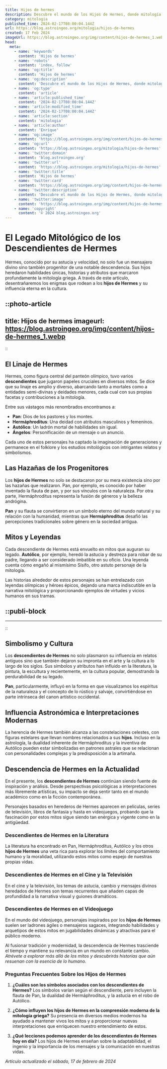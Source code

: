 ```yaml
---
title: Hijos de hermes
description: Descubre el mundo de los Hijos de Hermes, donde mitología y legado se entrelazan para revelarte secretos ancestrales. Explora con nosotros.
category: mitologia
published_time: 2024-02-17T08:00:04.144Z
url: https://blog.astroingeo.org/mitologia/hijos-de-hermes
created: 17 Feb 2024
imageUrl: https://blog.astroingeo.org/img/content/hijos-de-hermes_1.webp
head:
  meta:
    - name: 'keywords'
      content: 'Hijos de hermes'
    - name: 'robots'
      content: 'index, follow'
    - name: 'og:title'
      content: 'Hijos de hermes'
    - name: 'og:description'
      content: 'Descubre el mundo de los Hijos de Hermes, donde mitología y legado se entrelazan para revelarte secretos ancestrales. Explora con nosotros.'
    - name: 'og:type'
      content: 'article'
    - name: 'article:published_time'
      content: '2024-02-17T08:00:04.144Z'
    - name: 'article:modified_time'
      content: '2024-02-17T08:00:04.144Z'
    - name: 'article:section'
      content: 'mitologia'
    - name: 'article:author'
      content: 'Enrique'
    - name: 'og:image'
      content: 'https://blog.astroingeo.org/img/content/hijos-de-hermes_1.webp'
    - name: 'og:url'
      content: 'https://blog.astroingeo.org/mitologia/hijos-de-hermes'
    - name: 'twitter:domain'
      content: 'blog.astroingeo.org'
    - name: 'twitter:url'
      content: 'https://blog.astroingeo.org/mitologia/hijos-de-hermes'
    - name: 'twitter:title'
      content: 'Hijos de hermes'
    - name: 'twitter:card'
      content: 'https://blog.astroingeo.org/img/content/hijos-de-hermes_1.webp'
    - name: 'twitter:description'
      content: 'Descubre el mundo de los Hijos de Hermes, donde mitología y legado se entrelazan para revelarte secretos ancestrales. Explora con nosotros.'
    - name: 'twitter:image'
      content: 'https://blog.astroingeo.org/img/content/hijos-de-hermes_1.webp'
    - name: 'copyright'
      content: '© 2024 blog.astroingeo.org'
---
```

# El Legado Mitológico de los Descendientes de Hermes

Hermes, conocido por su astucia y velocidad, no solo fue un mensajero divino sino también progenitor de una notable descendencia. Sus hijos heredaron habilidades únicas, historias y atributos que marcaron profundamente la mitología griega. A través de este artículo, desentrañaremos los enigmas que rodean a los **hijos de Hermes** y su influencia eterna en la cultura.


::photo-article
---
title: Hijos de hermes
imageurl: https://blog.astroingeo.org/img/content/hijos-de-hermes_1.webp
---
::


## El Linaje de Hermes

Hermes, como figura central del panteón olímpico, tuvo varios **descendientes** que jugaron papeles cruciales en diversos mitos. Se dice que su linaje es amplio y diverso, abarcando tanto a mortales como a entidades semi-divinas y deidades menores, cada cual con sus propias facetas y contribuciones a la mitología.

Entre sus vástagos más renombrados encontramos a:

- **Pan**: Dios de los pastores y los montes.
- **Hermáphroditus**: Una deidad con atributos masculinos y femeninos.
- **Autólico**: Un ladrón mortal de habilidades sin igual.
- **Ángelos**: Personificación de un mensaje o un anuncio.

Cada uno de estos personajes ha captado la imaginación de generaciones y permanece en el folklore y los estudios mitológicos con intrigantes relatos y simbolismos.

## Las Hazañas de los Progenitores

Los **hijos de Hermes** no solo se destacaron por su mera existencia sino por las hazañas que realizaron. Pan, por ejemplo, es conocido por haber inventado la flauta de pan, y por sus vínculos con la naturaleza. Por otra parte, Hermáphroditus representa la fusión de géneros y la belleza andrógina.

**Pan** y su flauta se convirtieron en un símbolo eterno del mundo natural y su relación con la humanidad, mientras que **Hermáphroditus** desafió las percepciones tradicionales sobre género en la sociedad antigua.

## Mitos y Leyendas 

Cada descendiente de Hermes está envuelto en mitos que auguran su legado. **Autólico**, por ejemplo, heredó la astucia y destreza para robar de su padre, llegando a ser considerado imbatible en su oficio. Una leyenda cuenta cómo engañó al mismísimo Sísifo, otro astuto personaje de la mitología.

Las historias alrededor de estos personajes se han entrelazado con leyendas olímpicas y héroes épicos, dejando una marca indiscutible en la narrativa mitológica y proporcionando ejemplos de virtudes y vicios humanos en sus tramas.


  ::publi-block
  ---
  ---
  ::
  
  
## Simbolismo y Cultura

Los **descendientes de Hermes** no solo plasmaron su influencia en relatos antiguos sino que también dejaron su impronta en el arte y la cultura a lo largo de los siglos. Sus símbolos y atributos han influido en la literatura, la pintura, la escultura y recientemente, en la cultura popular, demostrando la perdurabilidad de su legado.

**Pan**, particularmente, influyó en la forma en que visualizamos los espíritus de la naturaleza y el concepto de lo rústico y salvaje, convirtiéndose en parte intrínseca del canon artístico occidental.

## Influencia Astronómica e Interpretaciones Modernas

La herencia de Hermes también alcanza a las constelaciones celestes, con figuras estelares que llevan nombres relacionados a sus **hijos**. Incluso en la astrología, la dualidad inherente de Hermáphroditus y la inventiva de Autólico pueden estar simbolizadas en patrones astrales que se relacionan con personalidades complejas y la predisposición a la artimaña.

## Descendencia de Hermes en la Actualidad

En el presente, los **descendientes de Hermes** continúan siendo fuente de inspiración y análisis. Desde perspectivas psicológicas a interpretaciones más libremente artísticas, su impacto se deja sentir tanto en el mundo académico como en la ficción contemporánea.

Personajes basados en herederos de Hermes aparecen en películas, series de televisión, libros de fantasía y hasta en videojuegos, probando que la fascinación por estos mitos sigue siendo tan enérgica y vigente como en la antigüedad.

### Descendientes de Hermes en la Literatura

La literatura ha encontrado en Pan, Hermáphroditus, Autólico y los otros **hijos de Hermes** una veta rica para explorar los límites del comportamiento humano y la moralidad, utilizando estos mitos como espejo de nuestras propias vidas.

### Descendientes de Hermes en el Cine y la Televisión

En el cine y la televisión, los temas de astucia, cambio y mensajes divinos heredados de Hermes son temas recurrentes que añaden capas de profundidad a la narrativa visual y guiones dramáticos.

### Descendientes de Hermes en el Videojuego

En el mundo del videojuego, personajes inspirados por los **hijos de Hermes** suelen ser ladrones ágiles o mensajeros sagaces, integrando habilidades y arquetipos de estos mitos en jugabilidades dinámicas y atractivas para el público moderno.

Al fusionar tradición y modernidad, la descendencia de Hermes trasciende el tiempo y mantiene su relevancia en un mundo en constante cambio. *Atrévete a explorar más allá de los mitos y descubrirás historias que aún resuenan con la esencia de lo humano.*

### Preguntas Frecuentes Sobre los Hijos de Hermes

1. **¿Cuáles son los símbolos asociados con los descendientes de Hermes?**
   Los símbolos varían según el descendiente, pero incluyen la flauta de Pan, la dualidad de Hermáphroditus, y la astucia en el robo de Autólico.
   
2. **¿Cómo influyen los hijos de Hermes en la comprensión moderna de la mitología griega?**
   Su presencia en diversos medios modernos ha ayudado a mantener vivos los mitos y a proporcionar nuevas interpretaciones que enriquecen nuestro entendimiento de estos.

3. **¿Qué lecciones podemos aprender de los descendientes de Hermes hoy en día?**
   Los hijos de Hermes enseñan sobre la adaptabilidad, el ingenio y la importancia de los mensajes y la comunicación en nuestras vidas.

_Artículo actualizado el sábado, 17 de febrero de 2024_